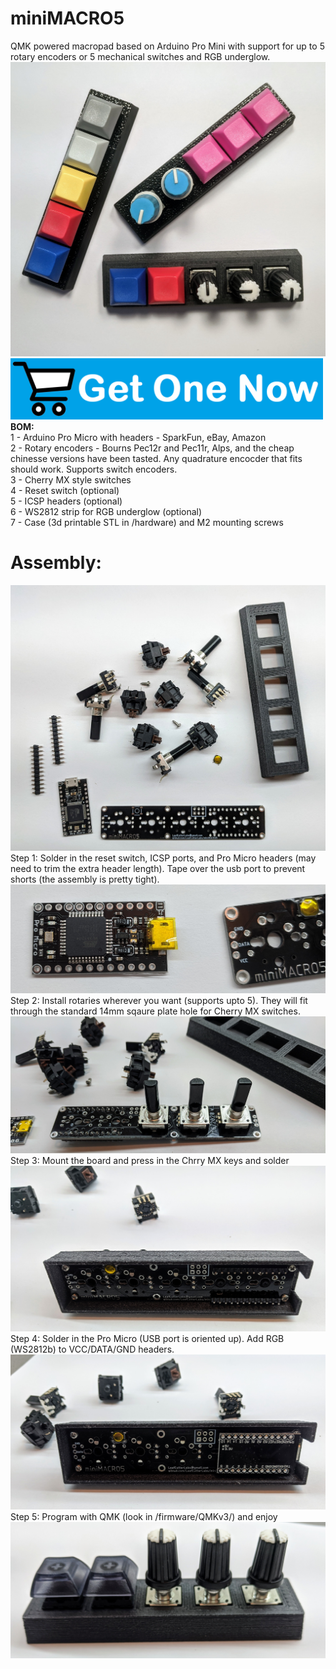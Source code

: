# miniMACRO5
QMK powered macropad based on Arduino Pro Mini with support for up to 5 rotary encoders or 5 mechanical switches and RGB underglow.
![](photos/finishedshow.jpg)
<br>
<a href="https://www.tindie.com/products/13487/" target="_blank"><img src="https://github.com/LeafCutterLabs/docs/blob/master/GetOneNow.png" width="500"></a>
<br><b>BOM:</b>
<br>1 - Arduino Pro Micro with headers - SparkFun, eBay, Amazon
<br>2 - Rotary encoders - Bourns Pec12r and Pec11r, Alps, and the cheap chinesse versions have been tasted. Any quadrature encocder that fits should work. Supports switch encoders.
<br>3 - Cherry MX style switches
<br>4 - Reset switch (optional)
<br>5 - ICSP headers (optional)
<br>6 - WS2812 strip for RGB underglow (optional)
<br>7 - Case (3d printable STL in /hardware) and M2 mounting screws
<br><h1>Assembly:</h1>
![](photos/parts.jpg)
Step 1: Solder in the reset switch, ICSP ports, and Pro Micro headers (may need to trim the extra header length). Tape over the usb port to prevent shorts (the assembly is pretty tight).
![](photos/tape.jpg)
Step 2: Install rotaries wherever you want (supports upto 5). They will fit through the standard 14mm sqaure plate hole for Cherry MX switches.
![](photos/rotaries.jpg)
Step 3: Mount the board and press in the Chrry MX keys and solder
![](photos/casemount.jpg)
Step 4: Solder in the Pro Micro (USB port is oriented up). Add RGB (WS2812b) to VCC/DATA/GND headers.
![](photos/promicro.jpg)
Step 5: Program with QMK (look in /firmware/QMKv3/) and enjoy
![](photos/finish2.jpg)

